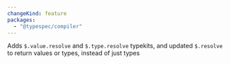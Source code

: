 ```yaml
---
changeKind: feature
packages:
  - "@typespec/compiler"
---
```


Adds `$.value.resolve` and `$.type.resolve` typekits, and updated `$.resolve` to return values or types, instead of just types